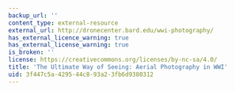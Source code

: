 ```yaml
---
backup_url: ''
content_type: external-resource
external_url: http://dronecenter.bard.edu/wwi-photography/
has_external_licence_warning: true
has_external_license_warning: true
is_broken: ''
license: https://creativecommons.org/licenses/by-nc-sa/4.0/
title: 'The Ultimate Way of Seeing: Aerial Photography in WWI'
uid: 3f447c5a-4295-44c8-93a2-3fb6d9380312
---
```

